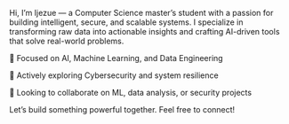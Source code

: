 Hi, I’m Ijezue — a Computer Science master’s student with a passion for building intelligent, secure, and scalable systems. I specialize in transforming raw data into actionable insights and crafting AI-driven tools that solve real-world problems.

🧠 Focused on AI, Machine Learning, and Data Engineering

🔐 Actively exploring Cybersecurity and system resilience

🤝 Looking to collaborate on ML, data analysis, or security projects

Let’s build something powerful together. Feel free to connect!
